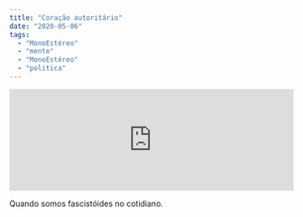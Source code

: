 ```yaml
---
title: "Coração autoritário"
date: "2020-05-06"
tags: 
  - "MonoEstéreo"
  - "mente"
  - "MonoEstéreo"
  - "politica"
---
```


<iframe style="width: 100%; height: 180px;" src="https://anchor.fm/monoestereo/embed/episodes/Corao-autoritrio-ef1r17" width="100%" height="180px" frameborder="0" scrolling="no"></iframe>

Quando somos fascistóides no cotidiano.
